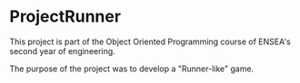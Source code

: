 # ProjectRunner
  
This project is part of the Object Oriented Programming course of ENSEA's second year of engineering.  
  
The purpose of the project was to develop a "Runner-like" game.
